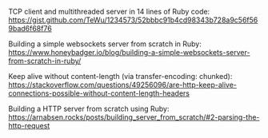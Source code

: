 TCP client and multithreaded server in 14 lines of Ruby code: https://gist.github.com/TeWu/1234573/52bbbc91b4cd98343b728a9c56f569bad6f68f76

Building a simple websockets server from scratch in Ruby: https://www.honeybadger.io/blog/building-a-simple-websockets-server-from-scratch-in-ruby/

Keep alive without content-length (via transfer-encoding: chunked): https://stackoverflow.com/questions/49256096/are-http-keep-alive-connections-possible-without-content-length-headers

Building a HTTP server from scratch using Ruby: https://arnabsen.rocks/posts/building_server_from_scratch/#2-parsing-the-http-request
